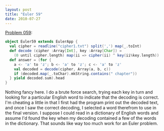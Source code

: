 ```yaml
---
layout: post
title: "Euler 59"
date: 2010-07-27
---
```


[Problem 059]\:

```scala
object Euler59 extends EulerApp {
  val cipher = readline("cipher1.txt") split(',') map(_.toInt)
  def decode (cipher :Array[Int], key :Array[Char]) =
    (0 until cipher.length) map(ii => cipher(ii) ^ key(ii%key.length))
  def answer = (for {
    a <- 'a' to 'z'; b <- 'a' to 'z'; c <- 'a' to 'z'
    val decoded = decode(cipher, Array(a, b, c))
    if (decoded.map(_.toChar).mkString.contains(" chapter"))
  } yield decoded.sum).head
}
```
Nothing fancy here. I do a brute force search, trying each key in turn and looking for a particular English word to indicate that the decoding is correct. I'm cheating a little in that I first had the program print out the decoded text, and once I saw the correct decoding, I selected a word therefrom to use in the final version. I suppose I could read in a dictionary of English words and assume I'd found the key when my decoding contained a few of the words in the dictionary. That sounds like way too much work for an Euler problem.


[Problem 059]: http://projecteuler.net/index.php?section=problems&id=59
